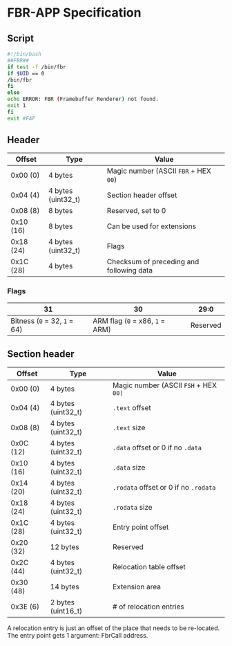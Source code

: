 # FBR-APP Specification
## Script
```bash
#!/bin/bash
##FBR##
if test -f /bin/fbr
if $UID == 0
/bin/fbr
fi
else
echo ERROR: FBR (Framebuffer Renderer) not found.
exit 1
fi
exit #FAP
```
## Header

| **Offset** | **Type** | **Value** |
| ---------- | -------- | --------- |
| 0x00 (0) | 4 bytes | Magic number (ASCII `FBR` + HEX `00`) |
| 0x04 (4) | 4 bytes (uint32_t) | Section header offset |
| 0x08 (8) | 8 bytes | Reserved, set to 0 |
| 0x10 (16) | 8 bytes | Can be used for extensions |
| 0x18 (24) | 4 bytes (uint32_t) | Flags |
| 0x1C (28) | 4 bytes | Checksum of preceding and following data |

### Flags

| 31 | 30 | 29:0 |
| -- | -- | -- |
| Bitness (`0` = 32, `1` = 64) | ARM flag (`0` = x86, `1` = ARM) | Reserved

## Section header

| **Offset** | **Type** | **Value** |
| ---------- | -------- | --------- |
| 0x00 (0) | 4 bytes | Magic number (ASCII `FSH` + HEX `00)` |
| 0x04 (4) | 4 bytes (uint32_t) | `.text` offset |
| 0x08 (8) | 4 bytes (uint32_t) | `.text` size |
| 0x0C (12) | 4 bytes (uint32_t) | `.data` offset or 0 if no `.data` |
| 0x10 (16) | 4 bytes (uint32_t) | `.data` size |
| 0x14 (20) | 4 bytes (uint32_t) | `.rodata` offset or 0 if no `.rodata` |
| 0x18 (24) | 4 bytes (uint32_t) | `.rodata` size |
| 0x1C (28) | 4 bytes (uint32_t) | Entry point offset |
| 0x20 (32) | 12 bytes | Reserved |
| 0x2C (44) | 4 bytes (uint32_t) | Relocation table offset |
| 0x30 (48) | 14 bytes | Extension area |
| 0x3E (6) | 2 bytes (uint16_t) | # of relocation entries |

A relocation entry is just an offset of the place that needs to be re-located. The entry point gets 1 argument: FbrCall address.

